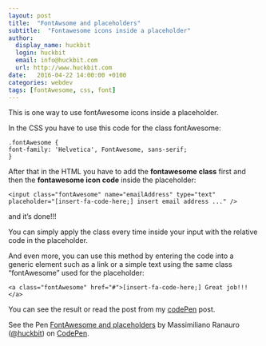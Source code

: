 ```yaml
---
layout: post
title:  "FontAwsome and placeholders"
subtitle:  "Fontawesome icons inside a placeholder"
author:
  display_name: huckbit
  login: huckbit
  email: info@huckbit.com
  url: http://www.huckbit.com
date:   2016-04-22 14:00:00 +0100
categories: webdev
tags: [fontAwesome, css, font]
---
```

This is one way to use fontAwesome icons inside a placeholder.

In the CSS you have to use this code for the class fontAwesome:

```
.fontAwesome {
font-family: 'Helvetica', FontAwesome, sans-serif;
}
```

After that in the HTML you have to add the **fontawesome class** first and then the **fontawesome icon code** inside the placeholder:

```
<input class="fontAwesome" name="emailAddress" type="text" placeholder="[insert-fa-code-here;] insert email address ..." />
```
and it’s done!!!

You can simply apply the class every time inside your input with the relative code in the placeholder.

And even more, you can use this method by entering the code into a generic element such as a link or a simple text using the same class “fontAwesome” used for the placeholder:

```
<a class="fontAwesome" href="#">[insert-fa-code-here;] Great job!!!</a>
```

You can see the result or read the post from my [codePen](http://codepen.io/huckbit/post/fontawesomeplaceholder) post.

<p data-height="300" data-theme-id="24562" data-slug-hash="rezezb" data-default-tab="result" data-user="huckbit" data-embed-version="2" class="codepen">See the Pen <a href="http://codepen.io/huckbit/pen/rezezb/">FontAwesome and placeholders</a> by Massimiliano Ranauro (<a href="http://codepen.io/huckbit">@huckbit</a>) on <a href="http://codepen.io">CodePen</a>.</p>
<script async src="//assets.codepen.io/assets/embed/ei.js"></script>
